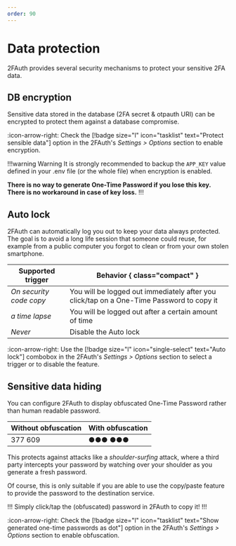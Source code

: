 ```yaml
---
order: 90
---
```

# Data protection

2FAuth provides several security mechanisms to protect your sensitive 2FA data.

## DB encryption

Sensitive data stored in the database (2FA secret & otpauth URI) can be encrypted to protect them against a database compromise.

:icon-arrow-right: Check the [!badge size="l" icon="tasklist" text="Protect sensible data"] option in the 2FAuth's _Settings > Options_ section to enable encryption.

!!!warning Warning
It is strongly recommended to backup the `APP_KEY` value defined in your .env file (or the whole file) when encryption is enabled.

__There is no way to generate One-Time Password if you lose this key.__  
__There is no workaround in case of key loss.__
!!!

## Auto lock

2FAuth can automatically log you out to keep your data always protected. The goal is to avoid a long life session that someone could reuse, for example from a public computer you forgot to clean or from your own stolen smartphone.

Supported trigger | Behavior { class="compact" }
--- | ---
_On security code copy_ | You will be logged out immediately after you click/tap on a One-Time Password to copy it
_a time lapse_ | You will be logged out after a certain amount of time
_Never_ | Disable the Auto lock

:icon-arrow-right: Use the [!badge size="l" icon="single-select" text="Auto lock"] combobox in the 2FAuth's _Settings > Options_ section to select a trigger or to disable the feature.

## Sensitive data hiding

You can configure 2FAuth to display obfuscated One-Time Password rather than human readable password.

Without obfuscation | With obfuscation
--- | ---
377 609 | ●●● ●●●

This protects against attacks like a _shoulder-surfing_ attack, where a third party intercepts your password by watching over your shoulder as you generate a fresh password.

Of course, this is only suitable if you are able to use the copy/paste feature to provide the password to the destination service.

!!!
Simply click/tap the (obfuscated) password in 2FAuth to copy it!
!!!

:icon-arrow-right: Check the [!badge size="l" icon="tasklist" text="Show generated one-time passwords as dot"] option in the 2FAuth's _Settings > Options_ section to enable obfuscation.
